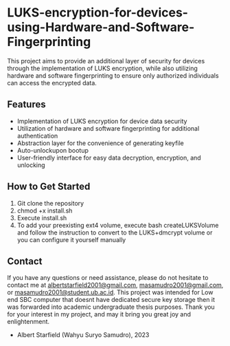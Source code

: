 # LUKS-encryption-for-devices-using-Hardware-and-Software-Fingerprinting
This project aims to provide an additional layer of security for devices through the implementation of LUKS encryption, while also utilizing hardware and software fingerprinting to ensure only authorized individuals can access the encrypted data.
## Features
- Implementation of LUKS encryption for device data security
- Utilization of hardware and software fingerprinting for additional authentication
- Abstraction layer for the convenience of generating keyfile
- Auto-unlockupon bootup
- User-friendly interface for easy data decryption, encryption, and unlocking
## How to Get Started
1. Git clone the repository
2. chmod +x install.sh
3. Execute install.sh
4. To add your preexisting ext4 volume, execute bash createLUKSVolume and follow the instruction to convert to the LUKS+dmcrypt volume or you can configure it yourself manually
## Contact
If you have any questions or need assistance, please do not hesitate to contact me at albertstarfield2001@gmail.com, masamudro2001@gmail.com, or masamudro2001@student.ub.ac.id.
This project was intended for Low end SBC computer that doesnt have dedicated secure key storage then it was forwarded into academic undergraduate thesis purposes. Thank you for your interest in my project, and may it bring you great joy and enlightenment.
- Albert Starfield (Wahyu Suryo Samudro), 2023

